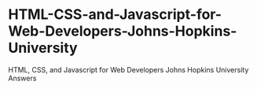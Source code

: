 # HTML-CSS-and-Javascript-for-Web-Developers-Johns-Hopkins-University
HTML, CSS, and Javascript for Web Developers Johns Hopkins University Answers
